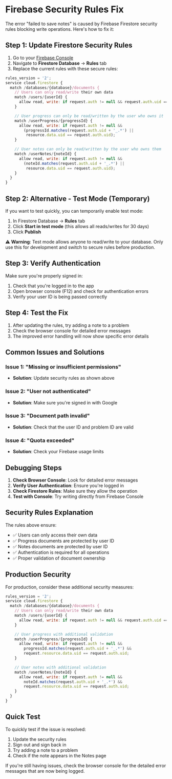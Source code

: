 # Firebase Security Rules Fix

The error "failed to save notes" is caused by Firebase Firestore security rules blocking write operations. Here's how to fix it:

## Step 1: Update Firestore Security Rules

1. Go to your [Firebase Console](https://console.firebase.google.com/project/leettracker-12844)
2. Navigate to **Firestore Database** → **Rules** tab
3. Replace the current rules with these secure rules:

```javascript
rules_version = '2';
service cloud.firestore {
  match /databases/{database}/documents {
    // Users can only read/write their own data
    match /users/{userId} {
      allow read, write: if request.auth != null && request.auth.uid == userId;
    }

    // User progress can only be read/written by the user who owns it
    match /userProgress/{progressId} {
      allow read, write: if request.auth != null &&
        (progressId.matches(request.auth.uid + '_.*') ||
         resource.data.uid == request.auth.uid);
    }

    // User notes can only be read/written by the user who owns them
    match /userNotes/{noteId} {
      allow read, write: if request.auth != null &&
        (noteId.matches(request.auth.uid + '_.*') ||
         resource.data.uid == request.auth.uid);
    }
  }
}
```

## Step 2: Alternative - Test Mode (Temporary)

If you want to test quickly, you can temporarily enable test mode:

1. In Firestore Database → **Rules** tab
2. Click **Start in test mode** (this allows all reads/writes for 30 days)
3. Click **Publish**

⚠️ **Warning**: Test mode allows anyone to read/write to your database. Only use this for development and switch to secure rules before production.

## Step 3: Verify Authentication

Make sure you're properly signed in:

1. Check that you're logged in to the app
2. Open browser console (F12) and check for authentication errors
3. Verify your user ID is being passed correctly

## Step 4: Test the Fix

1. After updating the rules, try adding a note to a problem
2. Check the browser console for detailed error messages
3. The improved error handling will now show specific error details

## Common Issues and Solutions

### Issue 1: "Missing or insufficient permissions"

- **Solution**: Update security rules as shown above

### Issue 2: "User not authenticated"

- **Solution**: Make sure you're signed in with Google

### Issue 3: "Document path invalid"

- **Solution**: Check that the user ID and problem ID are valid

### Issue 4: "Quota exceeded"

- **Solution**: Check your Firebase usage limits

## Debugging Steps

1. **Check Browser Console**: Look for detailed error messages
2. **Verify User Authentication**: Ensure you're logged in
3. **Check Firestore Rules**: Make sure they allow the operation
4. **Test with Console**: Try writing directly from Firebase Console

## Security Rules Explanation

The rules above ensure:

- ✅ Users can only access their own data
- ✅ Progress documents are protected by user ID
- ✅ Notes documents are protected by user ID
- ✅ Authentication is required for all operations
- ✅ Proper validation of document ownership

## Production Security

For production, consider these additional security measures:

```javascript
rules_version = '2';
service cloud.firestore {
  match /databases/{database}/documents {
    // Users can only read/write their own data
    match /users/{userId} {
      allow read, write: if request.auth != null && request.auth.uid == userId;
    }

    // User progress with additional validation
    match /userProgress/{progressId} {
      allow read, write: if request.auth != null &&
        progressId.matches(request.auth.uid + '_.*') &&
        request.resource.data.uid == request.auth.uid;
    }

    // User notes with additional validation
    match /userNotes/{noteId} {
      allow read, write: if request.auth != null &&
        noteId.matches(request.auth.uid + '_.*') &&
        request.resource.data.uid == request.auth.uid;
    }
  }
}
```

## Quick Test

To quickly test if the issue is resolved:

1. Update the security rules
2. Sign out and sign back in
3. Try adding a note to a problem
4. Check if the note appears in the Notes page

If you're still having issues, check the browser console for the detailed error messages that are now being logged.
